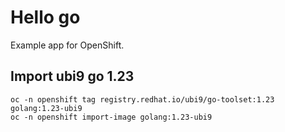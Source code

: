 # Hello go

Example app for OpenShift.

## Import ubi9 go 1.23

```
oc -n openshift tag registry.redhat.io/ubi9/go-toolset:1.23 golang:1.23-ubi9
oc -n openshift import-image golang:1.23-ubi9
```
